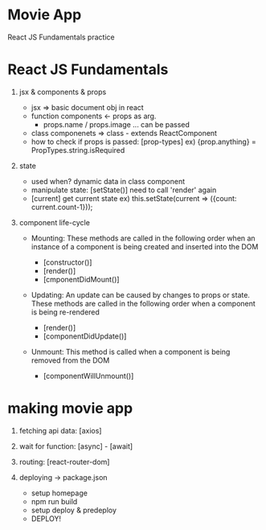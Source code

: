 # Movie App

React JS Fundamentals practice

# React JS Fundamentals

1. jsx & components & props
    - jsx => basic document obj in react
    - function components <- props as arg. 
        - props.name / props.image ... can be passed
    - class componenets => class - extends ReactComponent

    * how to check if props is passed: [prop-types]
        ex) {prop.anything} = PropTypes.string.isRequired

2. state
    - used when? dynamic data in class component
    * manipulate state: [setState()]
        need to call 'render' again
    - [current] get current state
        ex) this.setState(current => ({count: current.count-1}));

3. component life-cycle
    - Mounting: These methods are called in the following order when an instance of a component is being created and inserted into the DOM
        - [constructor()]
        - [render()]
        - [cmponentDidMount()]

    - Updating: An update can be caused by changes to props or state. These methods are called in the following order when a component is being re-rendered
        - [render()]
        - [componentDidUpdate()]
    
    - Unmount: This method is called when a component is being removed from the DOM
        - [componentWillUnmount()]

# making movie app

1. fetching api data: [axios]

2. wait for function: [async] - [await]

3. routing: [react-router-dom]

4. deploying -> package.json
    - setup homepage
    - npm run build
    - setup deploy & predeploy
    - DEPLOY!
